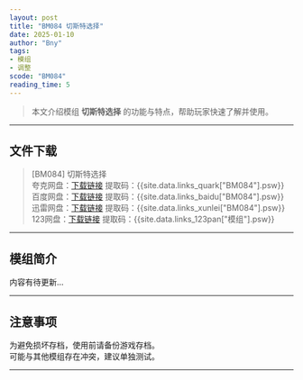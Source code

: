 ```yaml
---
layout: post
title: "BM084 切斯特选择"
date: 2025-01-10
author: "Bny"
tags: 
- 模组
- 调整
scode: "BM084"
reading_time: 5
---
```


> 本文介绍模组 **切斯特选择** 的功能与特点，帮助玩家快速了解并使用。

---

## 文件下载

> [BM084] 切斯特选择  
夸克网盘：[下载链接]({{site.data.links_quark["BM084"].url}}) 提取码：{{site.data.links_quark["BM084"].psw}}  
百度网盘：[下载链接]({{site.data.links_baidu["BM084"].url}}) 提取码：{{site.data.links_baidu["BM084"].psw}}  
迅雷网盘：[下载链接]({{site.data.links_xunlei["BM084"].url}}) 提取码：{{site.data.links_xunlei["BM084"].psw}}  
123网盘：[下载链接]({{site.data.links_123pan["模组"].url}}) 提取码：{{site.data.links_123pan["模组"].psw}}  

---

## 模组简介

>  
内容有待更新...  

---

## 注意事项

>  
为避免损坏存档，使用前请备份游戏存档。  
可能与其他模组存在冲突，建议单独测试。  

---

